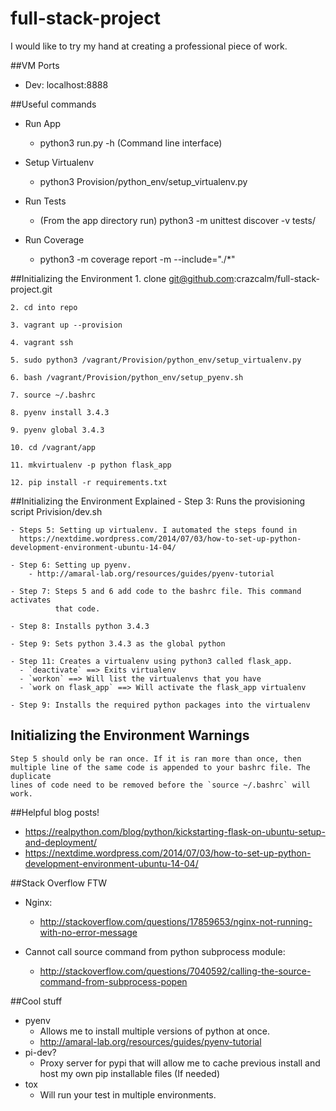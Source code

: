 # full-stack-project
I would like to try my hand at creating a professional piece of work.


##VM Ports
* Dev: localhost:8888

##Useful commands
* Run App
    * python3 run.py -h (Command line interface)

* Setup Virtualenv
    * python3 Provision/python_env/setup_virtualenv.py

* Run Tests
    * (From the app directory run) python3 -m unittest discover -v tests/

* Run Coverage
    * python3 -m coverage report -m --include="./*"

##Initializing the Environment
    1. clone git@github.com:crazcalm/full-stack-project.git
    
    2. cd into repo
    
    3. vagrant up --provision
    
    4. vagrant ssh
    
    5. sudo python3 /vagrant/Provision/python_env/setup_virtualenv.py
    
    6. bash /vagrant/Provision/python_env/setup_pyenv.sh
    
    7. source ~/.bashrc
    
    8. pyenv install 3.4.3
    
    9. pyenv global 3.4.3
    
    10. cd /vagrant/app
    
    11. mkvirtualenv -p python flask_app
    
    12. pip install -r requirements.txt
    
##Initializing the Environment Explained
    - Step 3: Runs the provisioning script Privision/dev.sh
    
    - Steps 5: Setting up virtualenv. I automated the steps found in
      https://nextdime.wordpress.com/2014/07/03/how-to-set-up-python-development-environment-ubuntu-14-04/
      
    - Step 6: Setting up pyenv.
        - http://amaral-lab.org/resources/guides/pyenv-tutorial
        
    - Step 7: Steps 5 and 6 add code to the bashrc file. This command activates
              that code. 
              
    - Step 8: Installs python 3.4.3
    
    - Step 9: Sets python 3.4.3 as the global python
      
    - Step 11: Creates a virtualenv using python3 called flask_app.
      - `deactivate` ==> Exits virtualenv
      - `workon` ==> Will list the virtualenvs that you have
      - `work on flask_app` ==> Will activate the flask_app virtualenv
      
    - Step 9: Installs the required python packages into the virtualenv 

## Initializing the Environment Warnings
    Step 5 should only be ran once. If it is ran more than once, then
    multiple line of the same code is appended to your bashrc file. The duplicate
    lines of code need to be removed before the `source ~/.bashrc` will work. 


##Helpful blog posts!
* https://realpython.com/blog/python/kickstarting-flask-on-ubuntu-setup-and-deployment/
* https://nextdime.wordpress.com/2014/07/03/how-to-set-up-python-development-environment-ubuntu-14-04/

##Stack Overflow FTW
* Nginx:
    * http://stackoverflow.com/questions/17859653/nginx-not-running-with-no-error-message

* Cannot call source command from python subprocess module:
    * http://stackoverflow.com/questions/7040592/calling-the-source-command-from-subprocess-popen

##Cool stuff
* pyenv
    * Allows me to install multiple versions of python at once.
    * http://amaral-lab.org/resources/guides/pyenv-tutorial
* pi-dev?
    - Proxy server for pypi that will allow me to cache previous install and
      host my own pip installable files (If needed)
* tox
    - Will run your test in multiple environments.